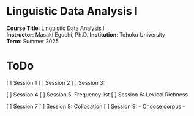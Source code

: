 # Linguistic Data Analysis I

**Course Title**: Linguistic Data Analysis I  
**Instructor**: Masaki Eguchi, Ph.D.
**Institution**: Tohoku University  
**Term**: Summer 2025  



# ToDo

[ ] Session 1
[ ] Session 2
[ ] Session 3: 

[ ] Session 4
[ ] Session 5: Frequency list 
[ ] Session 6: Lexical Richness

[ ] Session 7
[ ] Session 8: Collocation
[ ] Session 9: 
    - Choose corpus
    - 